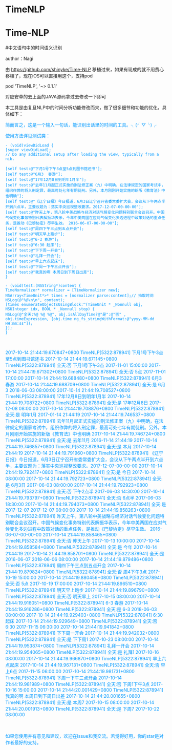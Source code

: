 # TimeNLP
# Time-NLP
#中文语句中的时间语义识别

author：Nagi

由 https://github.com/shinyke/Time-NLP 移植过来，如果有现成的就不用费心移植了，现在iOS可以直接用这个，支持pod

pod 'TimeNLP', '~> 0.1.1'

对应安卓的去上面的JAVA源码拿过去修改一下即可

本工具是由复旦NLP中的时间分析功能修改而来，做了很多细节和功能的优化，具体如下：


<font color=#0099ff>简而言之，这是一个输入一句话，能识别出话里的时间的工具。╮(╯▽╰)╭</fo>

使用方法详见测试类：
``` ObjectC
- (void)viewDidLoad {
[super viewDidLoad];
// Do any additional setup after loading the view, typically from a nib.

[self test:@"下月1号下午3点至5点到图书馆还书"];
[self test:@"6月3  春游"];
[self test:@"17年12月8日到明年1月半"];
[self test:@"去年11月起正式实施的刑法修正案（九）中明确，在法律规定的国家考试中，组织作弊的将入刑定罪，最高可处七年有期徒刑。另外，本月刚刚开始实施的新版《教育法》中也明确"];
[self test:@"《辽宁日报》今日报道，6月3日辽宁召开省委常委扩大会，会议从下午两点半开到六点半，主要议题为：落实中央巡视整改要求。2017-12-07-00-00-00"];
[self test:@"昨天上午，第八轮中美战略与经济对话气候变化问题特别联合会议召开。中国气候变化事务特别代表解振华表示，今年中美两国在应对气候变化多边进程中政策对话的重点任务，是推动《巴黎协定》尽早生效。 2016-06-07-00-00-00"];
[self test:@"周四下午三点到五点开会"];
[self test:@"明天早上跑步"];
[self test:@"6-3 春游"];
[self test:@"6:30 起床"];
[self test:@"下下周一开会"];
[self test:@"礼拜一开会"];
[self test:@"早上六点起床"];
[self test:@"下周一下午三点开会"];
[self test:@"我真的啊 本周日到下周日出差"];
}

- (void)test:(NSString*)content {
TimeNormalizer* normalizer = [TimeNormalizer new];
NSArray<TimeUnit*>* times = [normalizer parse:content];// 抽取时间
NSLog(@"%@\n\n", content);
[times enumerateObjectsUsingBlock:^(TimeUnit * _Nonnull obj, NSUInteger idx, BOOL * _Nonnull stop) {
NSLog(@"全天:%@ %@ %@", obj.isAllDayTime?@"是":@"否" , obj.timeExpression, [obj.time ng_fs_stringWithFormat:@"yyyy-MM-dd HH:mm:ss"]);
}];
}
```
<br>

2017-10-14 21:44:19.670847+0800 TimeNLP[5322:878941] 下月1号下午3点至5点到图书馆还书
2017-10-14 21:44:19.671145+0800 TimeNLP[5322:878941] 全天:否 下月1号下午3点 2017-11-01 15:00:00
2017-10-14 21:44:19.671302+0800 TimeNLP[5322:878941] 全天:否 5点 2017-11-01 17:00:00
2017-10-14 21:44:19.688480+0800 TimeNLP[5322:878941] 6月3  春游
2017-10-14 21:44:19.688709+0800 TimeNLP[5322:878941] 全天:是 6月3 2018-06-03 08:00:00
2017-10-14 21:44:19.708527+0800 TimeNLP[5322:878941] 17年12月8日到明年1月半
2017-10-14 21:44:19.708722+0800 TimeNLP[5322:878941] 全天:是 17年12月8日 2017-12-08 08:00:00
2017-10-14 21:44:19.708876+0800 TimeNLP[5322:878941] 全天:是 明年1月 2017-01-14 21:44:19
2017-10-14 21:44:19.746537+0800 TimeNLP[5322:878941] 去年11月起正式实施的刑法修正案（九）中明确，在法律规定的国家考试中，组织作弊的将入刑定罪，最高可处七年有期徒刑。另外，本月刚刚开始实施的新版《教育法》中也明确
2017-10-14 21:44:19.746724+0800 TimeNLP[5322:878941] 全天:是 去年11月 2016-11-14 21:44:19
2017-10-14 21:44:19.746857+0800 TimeNLP[5322:878941] 全天:是 本月 2017-10-14 21:44:19
2017-10-14 21:44:19.791960+0800 TimeNLP[5322:878941] 《辽宁日报》今日报道，6月3日辽宁召开省委常委扩大会，会议从下午两点半开到六点半，主要议题为：落实中央巡视整改要求。2017-12-07-00-00-00
2017-10-14 21:44:19.792417+0800 TimeNLP[5322:878941] 全天:是 今日 2017-10-14 08:00:00
2017-10-14 21:44:19.792723+0800 TimeNLP[5322:878941] 全天:是 6月3日 2017-06-03 08:00:00
2017-10-14 21:44:19.792923+0800 TimeNLP[5322:878941] 全天:否 下午2点半 2017-06-03 14:30:00
2017-10-14 21:44:19.793797+0800 TimeNLP[5322:878941] 全天:否 6点半 2017-06-03 18:30:00
2017-10-14 21:44:19.794073+0800 TimeNLP[5322:878941] 全天:是 2017-12-07 2017-12-07 08:00:00
2017-10-14 21:44:19.858263+0800 TimeNLP[5322:878941] 昨天上午，第八轮中美战略与经济对话气候变化问题特别联合会议召开。中国气候变化事务特别代表解振华表示，今年中美两国在应对气候变化多边进程中政策对话的重点任务，是推动《巴黎协定》尽早生效。 2016-06-07-00-00-00
2017-10-14 21:44:19.858465+0800 TimeNLP[5322:878941] 全天:否 昨天上午 2017-10-13 10:00:00
2017-10-14 21:44:19.858584+0800 TimeNLP[5322:878941] 全天:是 今年 2017-10-14 21:44:19
2017-10-14 21:44:19.858701+0800 TimeNLP[5322:878941] 全天:是 2016-06-07 2018-06-06 08:00:00
2017-10-14 21:44:19.879486+0800 TimeNLP[5322:878941] 周四下午三点到五点开会
2017-10-14 21:44:19.879824+0800 TimeNLP[5322:878941] 全天:否 周4下午3点 2017-10-19 15:00:00
2017-10-14 21:44:19.880456+0800 TimeNLP[5322:878941] 全天:否 5点 2017-10-19 17:00:00
2017-10-14 21:44:19.896510+0800 TimeNLP[5322:878941] 明天早上跑步
2017-10-14 21:44:19.896790+0800 TimeNLP[5322:878941] 全天:否 明天早上 2017-10-15 08:00:00
2017-10-14 21:44:19.916051+0800 TimeNLP[5322:878941] 6-3 春游
2017-10-14 21:44:19.916286+0800 TimeNLP[5322:878941] 全天:是 6-3 2018-06-03 08:00:00
2017-10-14 21:44:19.929403+0800 TimeNLP[5322:878941] 6:30 起床
2017-10-14 21:44:19.929649+0800 TimeNLP[5322:878941] 全天:否 6:30 2017-11-15 06:30:00
2017-10-14 21:44:19.941842+0800 TimeNLP[5322:878941] 下下周一开会
2017-10-14 21:44:19.942032+0800 TimeNLP[5322:878941] 全天:是 下下周1 2017-10-23 08:00:00
2017-10-14 21:44:19.953874+0800 TimeNLP[5322:878941] 礼拜一开会
2017-10-14 21:44:19.954065+0800 TimeNLP[5322:878941] 全天:是 礼拜1 2017-10-16 08:00:00
2017-10-14 21:44:19.966870+0800 TimeNLP[5322:878941] 早上六点起床
2017-10-14 21:44:19.967131+0800 TimeNLP[5322:878941] 全天:否 早上6点 2017-11-15 06:00:00
2017-10-14 21:44:19.981731+0800 TimeNLP[5322:878941] 下周一下午三点开会
2017-10-14 21:44:19.981989+0800 TimeNLP[5322:878941] 全天:否 下周1下午3点 2017-10-16 15:00:00
2017-10-14 21:44:20.001429+0800 TimeNLP[5322:878941] 我真的啊 本周日到下周日出差
2017-10-14 21:44:20.001655+0800 TimeNLP[5322:878941] 全天:是 本周7 2017-10-15 08:00:00
2017-10-14 21:44:20.001913+0800 TimeNLP[5322:878941] 全天:是 下周7 2017-10-22 08:00:00

<br/>
<br/>
如果您使用并有意见和建议，欢迎在Issue和我交流。若觉得好用，你的star是对作者最好的支持。<br/>
